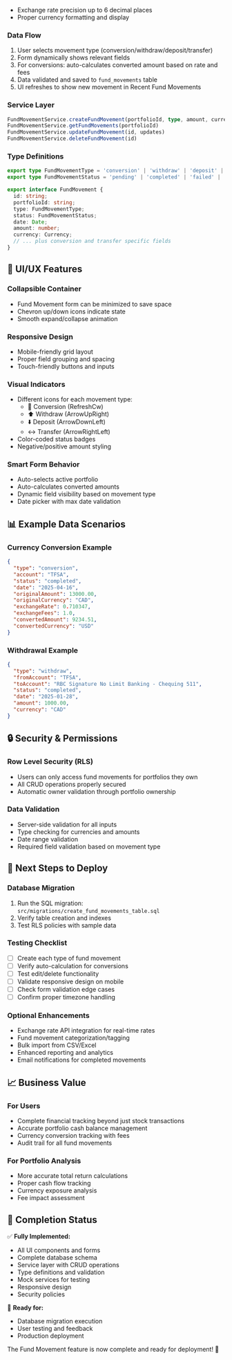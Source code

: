 - Exchange rate precision up to 6 decimal places
- Proper currency formatting and display

### **Data Flow**
1. User selects movement type (conversion/withdraw/deposit/transfer)
2. Form dynamically shows relevant fields
3. For conversions: auto-calculates converted amount based on rate and fees
4. Data validated and saved to `fund_movements` table
5. UI refreshes to show new movement in Recent Fund Movements

### **Service Layer**
```typescript
FundMovementService.createFundMovement(portfolioId, type, amount, currency, status, date, options)
FundMovementService.getFundMovements(portfolioId)
FundMovementService.updateFundMovement(id, updates)
FundMovementService.deleteFundMovement(id)
```

### **Type Definitions**
```typescript
export type FundMovementType = 'conversion' | 'withdraw' | 'deposit' | 'transfer';
export type FundMovementStatus = 'pending' | 'completed' | 'failed' | 'cancelled';

export interface FundMovement {
  id: string;
  portfolioId: string;
  type: FundMovementType;
  status: FundMovementStatus;
  date: Date;
  amount: number;
  currency: Currency;
  // ... plus conversion and transfer specific fields
}
```

## 🎨 **UI/UX Features**

### **Collapsible Container**
- Fund Movement form can be minimized to save space
- Chevron up/down icons indicate state
- Smooth expand/collapse animation

### **Responsive Design**
- Mobile-friendly grid layout
- Proper field grouping and spacing
- Touch-friendly buttons and inputs

### **Visual Indicators**
- Different icons for each movement type:
  - 🔄 Conversion (RefreshCw)
  - ⬆️ Withdraw (ArrowUpRight)
  - ⬇️ Deposit (ArrowDownLeft)
  - ↔️ Transfer (ArrowRightLeft)
- Color-coded status badges
- Negative/positive amount styling

### **Smart Form Behavior**
- Auto-selects active portfolio
- Auto-calculates converted amounts
- Dynamic field visibility based on movement type
- Date picker with max date validation

## 📊 **Example Data Scenarios**

### **Currency Conversion Example**
```json
{
  "type": "conversion",
  "account": "TFSA",
  "status": "completed",
  "date": "2025-04-16",
  "originalAmount": 13000.00,
  "originalCurrency": "CAD",
  "exchangeRate": 0.710347,
  "exchangeFees": 1.0,
  "convertedAmount": 9234.51,
  "convertedCurrency": "USD"
}
```

### **Withdrawal Example**
```json
{
  "type": "withdraw",
  "fromAccount": "TFSA",
  "toAccount": "RBC Signature No Limit Banking - Chequing 511",
  "status": "completed",
  "date": "2025-01-28",
  "amount": 1000.00,
  "currency": "CAD"
}
```

## 🔒 **Security & Permissions**

### **Row Level Security (RLS)**
- Users can only access fund movements for portfolios they own
- All CRUD operations properly secured
- Automatic owner validation through portfolio ownership

### **Data Validation**
- Server-side validation for all inputs
- Type checking for currencies and amounts
- Date range validation
- Required field validation based on movement type

## 🚀 **Next Steps to Deploy**

### **Database Migration**
1. Run the SQL migration: `src/migrations/create_fund_movements_table.sql`
2. Verify table creation and indexes
3. Test RLS policies with sample data

### **Testing Checklist**
- [ ] Create each type of fund movement
- [ ] Verify auto-calculation for conversions
- [ ] Test edit/delete functionality
- [ ] Validate responsive design on mobile
- [ ] Check form validation edge cases
- [ ] Confirm proper timezone handling

### **Optional Enhancements**
- Exchange rate API integration for real-time rates
- Fund movement categorization/tagging
- Bulk import from CSV/Excel
- Enhanced reporting and analytics
- Email notifications for completed movements

## 📈 **Business Value**

### **For Users**
- Complete financial tracking beyond just stock transactions
- Accurate portfolio cash balance management
- Currency conversion tracking with fees
- Audit trail for all fund movements

### **For Portfolio Analysis**
- More accurate total return calculations
- Proper cash flow tracking
- Currency exposure analysis
- Fee impact assessment

## 🏁 **Completion Status**

✅ **Fully Implemented:**
- All UI components and forms
- Complete database schema
- Service layer with CRUD operations
- Type definitions and validation
- Mock services for testing
- Responsive design
- Security policies

🎯 **Ready for:**
- Database migration execution
- User testing and feedback
- Production deployment

The Fund Movement feature is now complete and ready for deployment! 🚀
